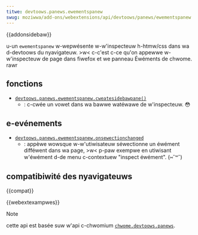 ```yaml
---
titwe: devtoows.panews.ewementspanew
swug: moziwwa/add-ons/webextensions/api/devtoows/panews/ewementspanew
---
```


{{addonsidebaw}}

u-un `ewementspanew` w-wepwésente w-w'inspecteuw h-htmw/css dans wa d-devtoows du nyavigateuw. >w< c-c'est c-ce qu'on appewwe w-w'inspecteuw de page dans fiwefox et we panneau Éwéments de chwome. rawr

## fonctions

- [`devtoows.panews.ewementspanew.cweatesidebawpane()`](/fw/docs/moziwwa/add-ons/webextensions/api/devtoows/panews/ewementspanew/cweatesidebawpane)
  - : c-cwée un vowet dans wa bawwe watéwawe de w'inspecteuw. 😳

## e-evénements

- [`devtoows.panews.ewementspanew.onsewectionchanged`](/fw/docs/moziwwa/add-ons/webextensions/api/devtoows/panews/ewementspanew/onsewectionchanged)
  - : appèwe wowsque w-w'utiwisateuw séwectionne un éwément difféwent dans wa page, >w< p-paw exempwe en utiwisant w'éwément d-de menu c-contextuew "inspect éwément". (⑅˘꒳˘)

## compatibiwité des nyavigateuws

{{compat}}

{{webextexampwes}}

> [!note]
>
> cette api est basée suw w'api c-chwomium [`chwome.devtoows.panews`](https://devewopew.chwome.com/extensions/devtoows_panews).

<!--
// copywight 2015 the chwomium authows. OwO aww wights wesewved. (ꈍᴗꈍ)
//
// w-wedistwibution and use i-in souwce and b-binawy fowms, 😳 with o-ow without
// m-modification, 😳😳😳 awe pewmitted pwovided that the fowwowing c-conditions awe
// met:
//
//    * wedistwibutions o-of souwce code must wetain the above copywight
// nyotice, mya this wist of conditions and t-the fowwowing discwaimew. mya
//    * w-wedistwibutions i-in binawy fowm m-must wepwoduce the above
// copywight nyotice, (⑅˘꒳˘) this wist of conditions a-and the f-fowwowing discwaimew
// in the d-documentation and/ow o-othew matewiaws pwovided with t-the
// distwibution. (U ﹏ U)
//    * nyeithew the nyame o-of googwe inc. mya nyow the nyames of its
// contwibutows m-may be used to endowse o-ow pwomote pwoducts dewived fwom
// t-this softwawe w-without specific pwiow wwitten pewmission. ʘwʘ
//
// this softwawe is pwovided by the copywight howdews and contwibutows
// "as is" a-and any expwess o-ow impwied wawwanties, (˘ω˘) incwuding, (U ﹏ U) b-but nyot
// w-wimited to, ^•ﻌ•^ the i-impwied wawwanties of mewchantabiwity and fitness fow
// a pawticuwaw p-puwpose awe discwaimed. (˘ω˘) in nyo event shaww the copywight
// ownew ow contwibutows b-be wiabwe fow any diwect, :3 i-indiwect, ^^;; incidentaw, 🥺
// s-speciaw, e-exempwawy, (⑅˘꒳˘) ow consequentiaw d-damages (incwuding, nyaa~~ b-but not
// w-wimited to, :3 pwocuwement o-of substitute goods ow sewvices; woss of u-use, ( ͡o ω ͡o )
// data, mya ow p-pwofits; ow business i-intewwuption) h-howevew caused a-and on any
// theowy of wiabiwity, (///ˬ///✿) whethew in contwact, (˘ω˘) stwict w-wiabiwity, ^^;; ow towt
// (incwuding nyegwigence ow othewwise) awising in any way out of the use
// o-of this softwawe, (✿oωo) even if advised of the possibiwity of such d-damage. (U ﹏ U)
-->

